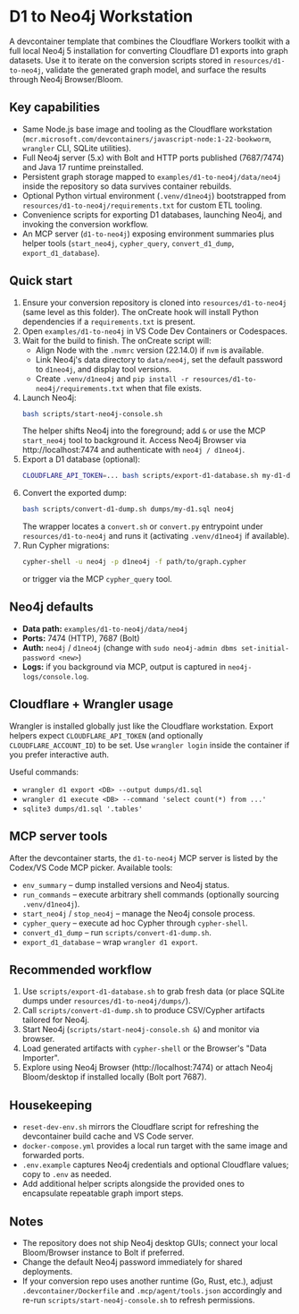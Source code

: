 # D1 to Neo4j Workstation

A devcontainer template that combines the Cloudflare Workers toolkit with a full local Neo4j 5 installation for converting Cloudflare D1 exports into graph datasets. Use it to iterate on the conversion scripts stored in `resources/d1-to-neo4j`, validate the generated graph model, and surface the results through Neo4j Browser/Bloom.

## Key capabilities

- Same Node.js base image and tooling as the Cloudflare workstation (`mcr.microsoft.com/devcontainers/javascript-node:1-22-bookworm`, `wrangler` CLI, SQLite utilities).
- Full Neo4j server (5.x) with Bolt and HTTP ports published (7687/7474) and Java 17 runtime preinstalled.
- Persistent graph storage mapped to `examples/d1-to-neo4j/data/neo4j` inside the repository so data survives container rebuilds.
- Optional Python virtual environment (`.venv/d1neo4j`) bootstrapped from `resources/d1-to-neo4j/requirements.txt` for custom ETL tooling.
- Convenience scripts for exporting D1 databases, launching Neo4j, and invoking the conversion workflow.
- An MCP server (`d1-to-neo4j`) exposing environment summaries plus helper tools (`start_neo4j`, `cypher_query`, `convert_d1_dump`, `export_d1_database`).

## Quick start

1. Ensure your conversion repository is cloned into `resources/d1-to-neo4j` (same level as this folder). The onCreate hook will install Python dependencies if a `requirements.txt` is present.
2. Open `examples/d1-to-neo4j` in VS Code Dev Containers or Codespaces.
3. Wait for the build to finish. The onCreate script will:
   - Align Node with the `.nvmrc` version (22.14.0) if `nvm` is available.
   - Link Neo4j's data directory to `data/neo4j`, set the default password to `d1neo4j`, and display tool versions.
   - Create `.venv/d1neo4j` and `pip install -r resources/d1-to-neo4j/requirements.txt` when that file exists.
4. Launch Neo4j:
   ```sh
   bash scripts/start-neo4j-console.sh
   ```
   The helper shifts Neo4j into the foreground; add `&` or use the MCP `start_neo4j` tool to background it. Access Neo4j Browser via http://localhost:7474 and authenticate with `neo4j / d1neo4j`.
5. Export a D1 database (optional):
   ```sh
   CLOUDFLARE_API_TOKEN=... bash scripts/export-d1-database.sh my-d1-db dumps/my-d1.sql
   ```
6. Convert the exported dump:
   ```sh
   bash scripts/convert-d1-dump.sh dumps/my-d1.sql neo4j
   ```
   The wrapper locates a `convert.sh` or `convert.py` entrypoint under `resources/d1-to-neo4j` and runs it (activating `.venv/d1neo4j` if available).
7. Run Cypher migrations:
   ```sh
   cypher-shell -u neo4j -p d1neo4j -f path/to/graph.cypher
   ```
   or trigger via the MCP `cypher_query` tool.

## Neo4j defaults

- **Data path:** `examples/d1-to-neo4j/data/neo4j`
- **Ports:** 7474 (HTTP), 7687 (Bolt)
- **Auth:** `neo4j` / `d1neo4j` (change with `sudo neo4j-admin dbms set-initial-password <new>`)
- **Logs:** if you background via MCP, output is captured in `neo4j-logs/console.log`.

## Cloudflare + Wrangler usage

Wrangler is installed globally just like the Cloudflare workstation. Export helpers expect `CLOUDFLARE_API_TOKEN` (and optionally `CLOUDFLARE_ACCOUNT_ID`) to be set. Use `wrangler login` inside the container if you prefer interactive auth.

Useful commands:
- `wrangler d1 export <DB> --output dumps/d1.sql`
- `wrangler d1 execute <DB> --command 'select count(*) from ...'`
- `sqlite3 dumps/d1.sql '.tables'`

## MCP server tools

After the devcontainer starts, the `d1-to-neo4j` MCP server is listed by the Codex/VS Code MCP picker. Available tools:
- `env_summary` – dump installed versions and Neo4j status.
- `run_commands` – execute arbitrary shell commands (optionally sourcing `.venv/d1neo4j`).
- `start_neo4j` / `stop_neo4j` – manage the Neo4j console process.
- `cypher_query` – execute ad hoc Cypher through `cypher-shell`.
- `convert_d1_dump` – run `scripts/convert-d1-dump.sh`.
- `export_d1_database` – wrap `wrangler d1 export`.

## Recommended workflow

1. Use `scripts/export-d1-database.sh` to grab fresh data (or place SQLite dumps under `resources/d1-to-neo4j/dumps/`).
2. Call `scripts/convert-d1-dump.sh` to produce CSV/Cypher artifacts tailored for Neo4j.
3. Start Neo4j (`scripts/start-neo4j-console.sh &`) and monitor via browser.
4. Load generated artifacts with `cypher-shell` or the Browser's "Data Importer".
5. Explore using Neo4j Browser (http://localhost:7474) or attach Neo4j Bloom/desktop if installed locally (Bolt port 7687).

## Housekeeping

- `reset-dev-env.sh` mirrors the Cloudflare script for refreshing the devcontainer build cache and VS Code server.
- `docker-compose.yml` provides a local run target with the same image and forwarded ports.
- `.env.example` captures Neo4j credentials and optional Cloudflare values; copy to `.env` as needed.
- Add additional helper scripts alongside the provided ones to encapsulate repeatable graph import steps.

## Notes

- The repository does not ship Neo4j desktop GUIs; connect your local Bloom/Browser instance to Bolt if preferred.
- Change the default Neo4j password immediately for shared deployments.
- If your conversion repo uses another runtime (Go, Rust, etc.), adjust `.devcontainer/Dockerfile` and `.mcp/agent/tools.json` accordingly and re-run `scripts/start-neo4j-console.sh` to refresh permissions.

